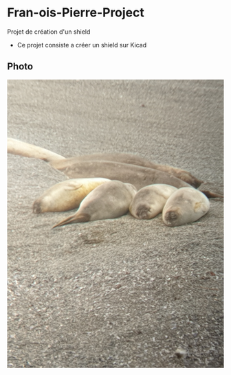 # Fran-ois-Pierre-Project
Projet de création d'un shield
- Ce projet consiste a créer un shield sur Kicad

## Photo
![Photo](/Image/20190501_142702.jpg)

